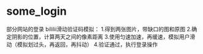 # some_login
部分网站的登录
bililii滑动验证码模拟：
 1.得到两张图片，带缺口的图和原图
 2.确定阴影的位置，计算两天之间的像素距离
 3.使用匀速加速，再缓速，模拟用户滑动（模拟划过头，再返回，再抖动）
 4.验证通过，执行登录操作
